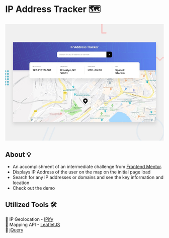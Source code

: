 # IP Address Tracker 🗺

![Design preview for the IP Address Tracker coding challenge](./design/desktop-preview.jpg)

## About 💡
- An accomplishment of an intermediate challenge from [Frontend Mentor](https://www.frontendmentor.io).
- Displays IP Address of the user on the map on the initial page load
- Search for any IP addresses or domains and see the key information and location
- Check out the demo

## Utilized Tools 🛠
🚩 IP Geolocation - [IPify](https://www.ipify.org/)<br>
🚩 Mapping API - [LeafletJS](https://leafletjs.com/)<br>
🚩 [jQuery](https://jquery.com/)<br>

